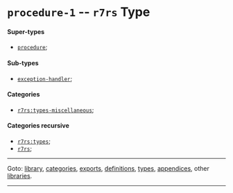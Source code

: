 

<a id='type__r7rs__procedure-1'></a>

# `procedure-1` -- `r7rs` Type


<a id='type__r7rs__procedure-1__super-types'></a>

#### Super-types

 * [`procedure`](../../r7rs/types/procedure.md#type__r7rs__procedure);


<a id='type__r7rs__procedure-1__sub-types'></a>

#### Sub-types

 * [`exception-handler`](../../r7rs/types/exception-handler.md#type__r7rs__exception-handler);


<a id='type__r7rs__procedure-1__categories'></a>

#### Categories

 * [`r7rs:types-miscellaneous`](../../r7rs/categories/r7rs_3a_types-miscellaneous.md#category__r7rs__r7rs_3a_types-miscellaneous);


<a id='type__r7rs__procedure-1__categories-recursive'></a>

#### Categories recursive

 * [`r7rs:types`](../../r7rs/categories/r7rs_3a_types.md#category__r7rs__r7rs_3a_types);
 * [`r7rs`](../../r7rs/categories/r7rs.md#category__r7rs__r7rs);

----

Goto: [library](../../r7rs/_index.md#library__r7rs), [categories](../../r7rs/categories/_index.md#toc__r7rs__categories), [exports](../../r7rs/exports/_index.md#toc__r7rs__exports), [definitions](../../r7rs/definitions/_index.md#toc__r7rs__definitions), [types](../../r7rs/types/_index.md#toc__r7rs__types), [appendices](../../r7rs/appendices/_index.md#toc__r7rs__appendices), other [libraries](../../_libraries.md#toc__libraries).

----

